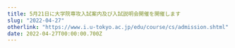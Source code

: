 ```yaml
---
title: 5月21日に大学院専攻入試案内及び入試説明会開催を開催します
slug: "2022-04-27"
otherlink: "https://www.i.u-tokyo.ac.jp/edu/course/cs/admission.shtml"
date: 2022-04-27T00:00:00.700Z
---
```

